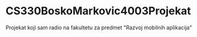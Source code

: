 # CS330BoskoMarkovic4003Projekat
 Projekat koji sam radio na fakultetu za predmet "Razvoj mobilnih aplikacija"
